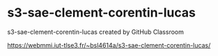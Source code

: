 # s3-sae-clement-corentin-lucas
s3-sae-clement-corentin-lucas created by GitHub Classroom

https://webmmi.iut-tlse3.fr/~bsl4614a/s3-sae-clement-corentin-lucas/
